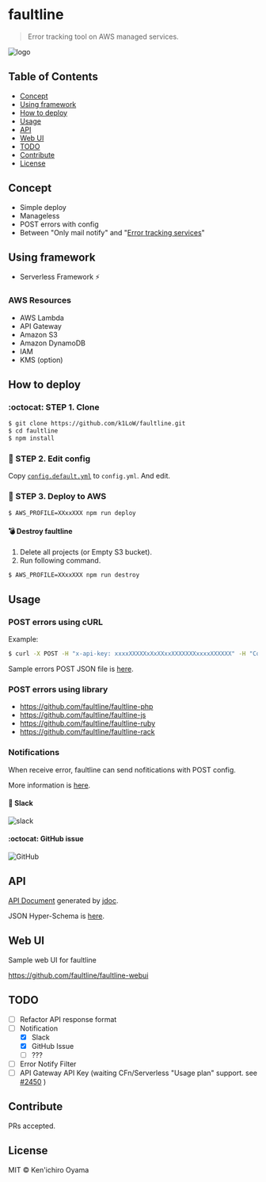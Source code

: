 # faultline

> Error tracking tool on AWS managed services.

![logo](https://faultline.github.io/faultline/faultline.png)

## Table of Contents

- [Concept](#concept)
- [Using framework](#using-framework)
- [How to deploy](#how-to-deploy)
- [Usage](#usage)
- [API](#api)
- [Web UI](#web-ui)
- [TODO](#todo)
- [Contribute](#contribute)
- [License](#license)

## Concept

- Simple deploy
- Manageless
- POST errors with config
- Between "Only mail notify" and "[Error tracking services](https://www.google.co.jp/search?q=error%20tracking%20service)"

## Using framework

- Serverless Framework :zap:

### AWS Resources

- AWS Lambda
- API Gateway
- Amazon S3
- Amazon DynamoDB
- IAM
- KMS (option)

## How to deploy

### :octocat: STEP 1. Clone

```sh
$ git clone https://github.com/k1LoW/faultline.git
$ cd faultline
$ npm install
```

### :pencil: STEP 2. Edit config

Copy [`config.default.yml`](config.default.yml) to `config.yml`. And edit.

### :rocket: STEP 3. Deploy to AWS

```sh
$ AWS_PROFILE=XXxxXXX npm run deploy
```

#### :bomb: Destroy faultline

1. Delete all projects (or Empty S3 bucket).
2. Run following command.

```sh
$ AWS_PROFILE=XXxxXXX npm run destroy
```

## Usage

### POST errors using cURL

Example:

```sh
$ curl -X POST -H "x-api-key: xxxxXXXXXxXxXXxxXXXXXXXxxxxXXXXXX" -H "Content-Type: application/json" -d @sample-errors.json https://xxxxxxxxx.execute-api.ap-northeast-1.amazonaws.com/v0/projects/sample-project/errors
```

Sample errors POST JSON file is [here](sample-errors.json).

### POST errors using library

- https://github.com/faultline/faultline-php
- https://github.com/faultline/faultline-js
- https://github.com/faultline/faultline-ruby
- https://github.com/faultline/faultline-rack

### Notifications

When receive error, faultline can send nofitications with POST config.

More information is [here](docs/notifications.md).

#### :speech_balloon: Slack

![slack](https://faultline.github.io/faultline/slack.png)

#### :octocat: GitHub issue

![GitHub](https://faultline.github.io/faultline/github.png)

## API

[API Document](docs/api.md) generated by [jdoc](https://github.com/r7kamura/jdoc).

JSON Hyper-Schema is [here](schema.json).

## Web UI

Sample web UI for faultline

https://github.com/faultline/faultline-webui

## TODO

- [ ] Refactor API response format
- [ ] Notification
    - [x] Slack
    - [x] GitHub Issue
    - [ ] ???
- [ ] Error Notify Filter
- [ ] API Gateway API Key (waiting CFn/Serverless "Usage plan" support. see [#2450](https://github.com/serverless/serverless/issues/2450) )

## Contribute

PRs accepted.

## License

MIT © Ken&#39;ichiro Oyama
